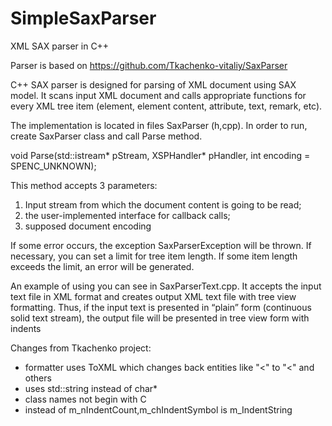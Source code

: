 # SimpleSaxParser
XML SAX parser in C++

Parser is based on https://github.com/Tkachenko-vitaliy/SaxParser

C++ SAX parser is designed for parsing of XML document using SAX model. It scans input XML document and calls appropriate functions for every XML tree item (element, element content, attribute, text, remark, etc).

The implementation is located in files SaxParser (h,cpp). In order to run, create SaxParser class and call Parse method.

void Parse(std::istream* pStream, XSPHandler* pHandler, int encoding = SPENC_UNKNOWN);

This method accepts 3 parameters:
1)	Input stream from which the document content is going to be read;
2)	the user-implemented interface for callback calls;
3)	supposed document encoding

If some error occurs, the exception SaxParserException will be thrown.
If necessary, you can set a limit for tree item length. If some item length exceeds the limit, an error will be generated.

An example of using you can see in SaxParserText.cpp. It accepts the input text file in XML format and creates output XML text file with tree view formatting. Thus, if the input text is presented in “plain” form (continuous solid text stream), the output file will be presented in tree view form with indents 

Changes from Tkachenko project:
- formatter uses ToXML which changes back entities like "<" to "&lt;" and others
- uses std::string instead of char*
- class names not begin with C
- instead of m_nIndentCount,m_chIndentSymbol is m_IndentString

